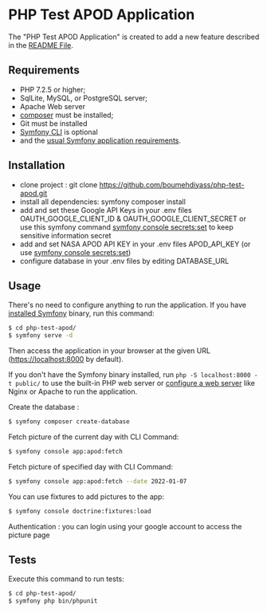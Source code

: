 PHP Test APOD Application
========================

The "PHP Test APOD Application" is created to add a new feature described in the [README File][1].

Requirements
------------

  * PHP 7.2.5 or higher;
  * SqlLite, MySQL, or PostgreSQL server;
  * Apache Web server
  * [composer][2] must be installed;
  * Git must be installed
  * [Symfony CLI][4] is optional
  * and the [usual Symfony application requirements][3].

Installation
------------
  * clone project : git clone https://github.com/boumehdiyass/php-test-apod.git
  * install all dependencies: symfony composer install
  * add and set these Google API Keys in your .env files OAUTH_GOOGLE_CLIENT_ID & OAUTH_GOOGLE_CLIENT_SECRET or use this symfony command [symfony console secrets:set][5] to keep sensitive information secret 
  * add and set NASA APOD API KEY in your .env files APOD_API_KEY (or use [symfony console secrets:set][5])
  * configure database in your .env files by editing DATABASE_URL

Usage
-----
There's no need to configure anything to run the application. If you have
[installed Symfony][4] binary, run this command:

```bash
$ cd php-test-apod/
$ symfony serve -d
```

Then access the application in your browser at the given URL (<https://localhost:8000> by default).

If you don't have the Symfony binary installed, run `php -S localhost:8000 -t public/`
to use the built-in PHP web server or [configure a web server][6] like Nginx or
Apache to run the application.

Create the database : 

```bash
$ symfony composer create-database
```

Fetch picture of the current day with CLI Command: 

```bash
$ symfony console app:apod:fetch
```

Fetch picture of specified day with CLI Command: 
```bash
$ symfony console app:apod:fetch --date 2022-01-07
```

You can use fixtures to add pictures to the app:
```bash
$ symfony console doctrine:fixtures:load
```

Authentication :
you can login using your google account to access the picture page

Tests
-----

Execute this command to run tests:

```bash
$ cd php-test-apod/
$ symfony php bin/phpunit
```

[1]: https://github.com/boumehdiyass/php-test-apod/blob/master/README.md
[2]: https://getcomposer.org/
[3]: https://symfony.com/doc/current/setup.html#technical-requirements
[4]: https://symfony.com/download
[5]: https://symfony.com/doc/current/configuration/secrets.html
[6]: https://symfony.com/doc/current/setup/web_server_configuration.html
